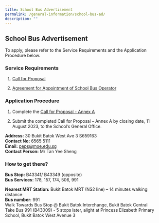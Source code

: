 ```yaml
---
title: School Bus Advertisement
permalink: /general-information/school-bus-ad/
description: ""
---
```

## School Bus Advertisement

To apply, please refer to the Service Requirements and the Application Procedure below.

### Service Requirements

1. [Call for Proposal](/files/call%20for%20proposals%20by%20school%20(version%20june%202023).pdf)

2. [Agreement for Appointment of School Bus Operator](/files/agreement%20for%20appointment%20of%20school%20bus%20operator%20(version%20june%202023).pdf)

### Application Procedure

1. Complete the [Call for Proposal - Annex A](/files/call%20for%20proposal%20-%20annex%20a%20(version%20june%202023).pdf)

2. Submit the completed Call for Proposal – Annex A by closing date, 11 August 2023, to the School’s General Office.

**Address:** 30 Bukit Batok West Ave 3 S659163<br>
**Contact No:** 6565 5111<br>
**Email:** peps@moe.edu.sg<br>
**Contact Person:** Mr Tan Yee Sheng

### How to get there?

**Bus Stop:** B43341/ B43349 (opposite)<br>
**Bus Services:** 178, 157, 174, 506, 991

**Nearest MRT Station:** Bukit Batok MRT (NS2 line) – 14 minutes walking distance<br>
**Bus number:**&nbsp;991&nbsp;<br>
Walk Towards Bus Stop @ Bukit Batok Interchange, Bukit Batok Central <br>
Take Bus 991 (B43009) - 5 stops later, alight at Princess Elizabeth Primary School, Bukit Batok West Avenue 3